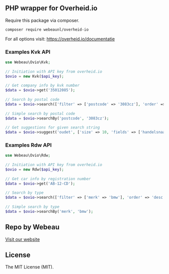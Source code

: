 ## PHP wrapper for Overheid.io

Require this package via composer.

	composer require webeaunl/overheid-io


For all options visit: https://overheid.io/documentatie

### Examples Kvk API

```php
use Webeau\Ovio\Kvk;
 
// Initiation with API key from overheid.io
$ovio = new Kvk($api_key);
 
// Get company info by kvk number
$data = $ovio->get('35012085');
 
// Search by postal code
$data = $ovio->search(['filter' => ['postcode' => '3083cz'], 'order' => 'desc']);
 
// Simple search by postal code
$data = $ovio->searchBy('postcode', '3083cz');
 
// Get suggestions for given search string
$data = $ovio->suggest('oudet', ['size' => 10, 'fields' => ['handelsnaam', 'straat', 'dossiernummer']])

```


### Examples Rdw API

```php
use Webeau\Ovio\Rdw;
 
// Initiation with API key from overheid.io
$ovio = new Rdw($api_key);
 
// Get car info by registration number
$data = $ovio->get('AB-12-CD');
 
// Search by type
$data = $ovio->search(['filter' => ['merk' => 'bmw'], 'order' => 'desc']);
 
// Simple search by type
$data = $ovio->searchBy('merk', 'bmw');

```


## Repo by Webeau
[Visit our website](https://webeau.nl)

## License

The MIT License (MIT).